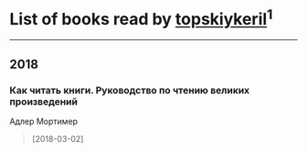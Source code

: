 # List of books read by [topskiykeril](http://vk.com/id127737894)<sup>1</sup>
---

## 2018

### Как читать книги. Руководство по чтению великих произведений
Адлер Мортимер
> [2018-03-02] 



